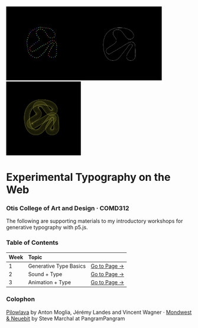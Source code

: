 <img src="img/1-final.gif" height="200"/><img src="img/2-final.gif" height="200"/><img src="img/3-final.gif" height="200"/>

# Experimental Typography on the Web
### Otis College of Art and Design · COMD312

The following are supporting materials to my introductory workshops for generative typography with p5.js.

### Table of Contents

| Week  | Topic  |   | 
|:---|:---|:---|
| 1  | Generative Type Basics  | [Go to Page →](/w1-textToPoints/)  |
| 2  | Sound + Type  | [Go to Page →](/w2-blowOnType/)   |
| 3  | Animation + Type  | [Go to Page →](/w3-animatingType/)     | 

### Colophon
[Pilowlava](http://velvetyne.fr/fonts/pilowlava/) by Anton Moglia, Jérémy Landes and Vincent Wagner · [Mondwest & Neuebit](https://pangrampangram.com/products/bitmap-fonts?variant=32840636858422) by Steve Marchal at PangramPangram
